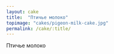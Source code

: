 ```yaml
---
layout: cake
title:  "Птичье молоко"
topimage: "cakes/pigeon-milk-cake.jpg"
permalink: /cake/:title/
---
```


Птичье молоко